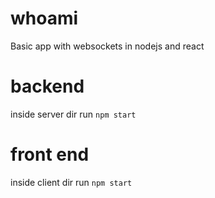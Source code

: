 # whoami
Basic app with websockets in nodejs and react
# backend
inside server dir run `npm start`
# front end
inside client dir run `npm start`
